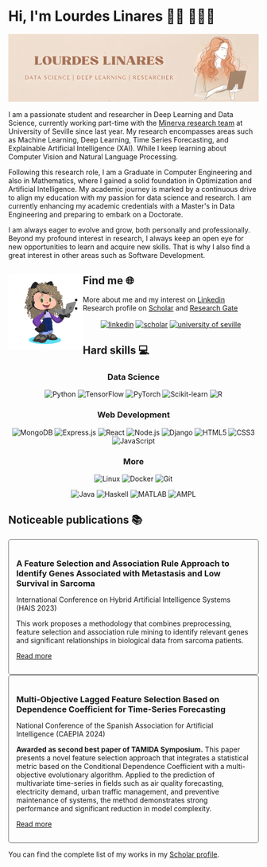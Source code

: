 # Hi, I'm Lourdes Linares 👋🏽 👩🏽‍💻

<img src="./canva-lourdes.png">

I am a passionate student and researcher in Deep Learning and Data Science, currently working part-time with the [Minerva research team](https://grupo.us.es/minerva/) at University of Seville since last year. My research encompasses areas such as Machine Learning, Deep Learning, Time Series Forecasting, and Explainable Artificial Intelligence (XAI). While I keep learning about Computer Vision and Natural Language Processing.

Following this research role, I am a Graduate in Computer Engineering and also in Mathematics, where I gained a solid foundation in Optimization and Artificial Intelligence. My academic journey is marked by a continuous drive to align my education with my passion for data science and research. I am currently enhancing my academic credentials with a Master's in Data Engineering and preparing to embark on a Doctorate.

I am always eager to evolve and grow, both personally and professionally. Beyond my profound interest in research, I always keep an open eye for new opportunities to learn and acquire new skills. That is why I also find a great interest in other areas such as Software Development.


## Find me 🌐 <img align="left" width="150" height="150" src="./octocat-lourdes.png">
- More about me and my interest on <a href="https://www.linkedin.com/in/lourdes-linares-barrera/">Linkedin</a>
- Research profile on <a href="https://scholar.google.es/citations?hl=es&user=sNJxmgMAAAAJ">Scholar</a> and <a href="https://www.researchgate.net/profile/Maria-Lourdes-Barrera">Research Gate</a>

<div>
    <p align="center">
      <a href="https://www.linkedin.com/in/lourdes-linares-barrera/" target="blank"><img align="center"
         src="https://img.shields.io/badge/linkedin-%231DA1F2.svg?style=for-the-badge&logo=linkedin&logoColor=white"
         alt="linkedin" height="30"/></a>
      <a href="https://scholar.google.es/citations?hl=es&user=sNJxmgMAAAAJ" target="blank"><img align="center"
         src="https://img.shields.io/badge/Scholar-4285F4.svg?style=for-the-badge&logo=google-scholar&logoColor=white"
         alt="scholar" height="30"/></a>
      <a href="https://prisma.us.es/investigador/9118" target="blank"><img align="center"
         src="https://img.shields.io/badge/University%20of%20Seville-%F0%9F%8E%93-%231DA1F2.svg?style=for-the-badge&logoColor=white"
         alt="university of seville" height="30"/></a>
      <br>
    </p>
</div>

## Hard skills 💻
<div align ="center">

### Data Science
![Python](https://img.shields.io/badge/Python-3776AB?style=for-the-badge&logo=python&logoColor=white)
![TensorFlow](https://img.shields.io/badge/TensorFlow-FF6F00?style=for-the-badge&logo=tensorflow&logoColor=white)
![PyTorch](https://img.shields.io/badge/PyTorch-EE4C2C?style=for-the-badge&logo=pytorch&logoColor=white)
![Scikit-learn](https://img.shields.io/badge/scikit_learn-F7931E?style=for-the-badge&logo=scikit-learn&logoColor=white)
![R](https://img.shields.io/badge/R-276DC3?style=for-the-badge&logo=r&logoColor=white)

### Web Development
![MongoDB](https://img.shields.io/badge/MongoDB-4EA94B?style=for-the-badge&logo=mongodb&logoColor=white)
![Express.js](https://img.shields.io/badge/Express.js-000000?style=for-the-badge&logo=express&logoColor=white)
![React](https://img.shields.io/badge/React-20232A?style=for-the-badge&logo=react&logoColor=61DAFB)
![Node.js](https://img.shields.io/badge/Node.js-43853D?style=for-the-badge&logo=node.js&logoColor=white)
![Django](https://img.shields.io/badge/Django-092E20?style=for-the-badge&logo=django&logoColor=green)
![HTML5](https://img.shields.io/badge/HTML5-E34F26?style=for-the-badge&logo=html5&logoColor=white)
![CSS3](https://img.shields.io/badge/CSS3-1572B6?style=for-the-badge&logo=css3&logoColor=white)
![JavaScript](https://img.shields.io/badge/JavaScript-F7DF1E?style=for-the-badge&logo=javascript&logoColor=black)


### More
![Linux](https://img.shields.io/badge/Linux-FCC624?style=for-the-badge&logo=linux&labelColor=black&color=blue)
![Docker](https://img.shields.io/badge/Docker-2496ED?style=for-the-badge&logo=docker&logoColor=white)
![Git](https://img.shields.io/badge/Git-F05032?style=for-the-badge&logo=git&logoColor=white)

![Java](https://img.shields.io/badge/Java-007396?style=for-the-badge&logo=java&logoColor=white)
![Haskell](https://img.shields.io/badge/Haskell-5D4F85?style=for-the-badge&logo=haskell&logoColor=white)
![MATLAB](https://img.shields.io/badge/MATLAB-0076A8?style=for-the-badge&logoColor=white)
![AMPL](https://img.shields.io/badge/AMPL-004D7F?style=for-the-badge&logoColor=white)

</div>

## Noticeable publications 📚

<div style="border: 1px solid #6b6b6b; border-radius: 5px; padding: 15px;">
    <h3 style="margin-bottom: 10px;">A Feature Selection and Association Rule Approach to Identify Genes Associated with Metastasis and Low Survival in Sarcoma</h3>
    <p>International Conference on Hybrid Artificial Intelligence Systems (HAIS 2023)</p>
    <p>This work proposes a methodology that combines preprocessing, feature selection and association rule mining to identify relevant genes and significant relationships in biological data from sarcoma patients.</p>
    <p><a href="https://link.springer.com/chapter/10.1007/978-3-031-40725-3_62">Read more</a></p>
</div>

<div style="border: 1px solid #6b6b6b; border-radius: 5px; padding: 15px;">
    <h3 style="margin-bottom: 10px;">Multi-Objective Lagged Feature Selection Based on Dependence Coefficient for Time-Series Forecasting</h3>
    <p>National Conference of the Spanish Association for Artificial Intelligence (CAEPIA 2024)</p>
    <p><strong>Awarded as second best paper of TAMIDA Symposium.</strong> This paper presents a novel feature selection approach that integrates a statistical metric based on the Conditional Dependence Coefficient with a multi-objective evolutionary algorithm. Applied to the prediction of multivariate time-series in fields such as air quality forecasting, electricity demand, urban traffic management, and preventive maintenance of systems, the method demonstrates strong performance and significant reduction in model complexity.</p>
    <p><a href="https://link.springer.com/chapter/10.1007/978-3-031-62799-6_9">Read more</a></p>
</div>

You can find the complete list of my works in my [Scholar profile](https://scholar.google.es/citations?user=sNJxmgMAAAAJ&hl=es).

<!-- 
## Github activity
<div align="center">
  
  ![lourdesLB Graph](http://github-profile-summary-cards.vercel.app/api/cards/profile-details?username=lourdesLB&theme=nord_bright)
  
</div> -->
